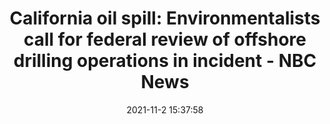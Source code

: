 ---
"title": "California oil spill: Environmentalists call for federal review of offshore drilling operations in incident - NBC News"
"date": "2021-11-2 15:37:58"
"feed_name": "GOOGLENEWSDRILLING"
"feed_website": "https://news.google.com/search?q=drilling%2Bincident&hl=en-US&gl=US&ceid=US:en"
"feed_rss": "https://news.google.com/rss/search?q=drilling%2Bincident&hl=en-US&gl=US&ceid=US:en"
"link": "https://www.nbcnews.com/news/us-news/california-oil-spill-environmentalists-call-federal-review-offshore-drilling-operations-n1282937"
"source": "{'href': 'https://www.nbcnews.com', 'title': 'NBC News'}"
"file": "_posts/2021-1-1-da07821ccb5fd9fa22e2dde93c635668da95aa46.md"
"accident": "1"
"drilling": "0"
"dead": "0"
"injured": "0"
"arrested": "0"
"place": "unknown place"
"where": "unknown site"
"causes": "unknown"
"place_uri": "unknown place"
---